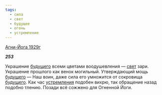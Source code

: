 ```yaml
---
tags:
  - сила
  - свет
  - будущее
  - огонь
  - устремление
---
```

[Агни-Йога 1929г](https://127.0.0.1:4002/agni/1929)

___253___

Украшение [будущего](../../../tags/#будущее) всеми цветами воодушевления — [свет](../../../tags/#свет) зари. Украшение прошлого как венок могильный. Утверждающий мощь [будущего](../../../tags/#будущее) — Наш воин, даже сила его умножится от сокровища [будущего](../../../tags/#будущее). Как час [устремления](../../../tags/#устремление) подобен вихрю, так обращение назад подобно тлению. Позади всё сожжено для Огненной Йоги.